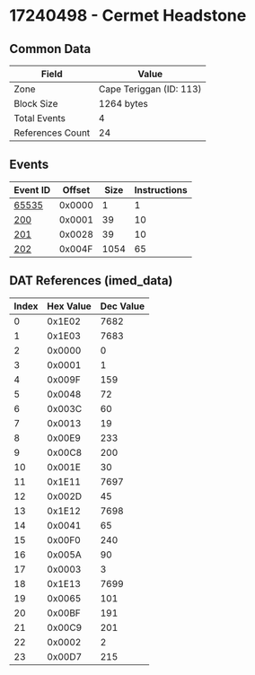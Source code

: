 # 17240498 - Cermet Headstone

## Common Data

| Field            | Value                   |
|------------------|-------------------------|
| Zone             | Cape Teriggan (ID: 113) |
| Block Size       | 1264 bytes              |
| Total Events     | 4                       |
| References Count | 24                      |

## Events

| Event ID            | Offset   |   Size |   Instructions |
|---------------------|----------|--------|----------------|
| [65535](./65535.md) | 0x0000   |      1 |              1 |
| [200](./200.md)     | 0x0001   |     39 |             10 |
| [201](./201.md)     | 0x0028   |     39 |             10 |
| [202](./202.md)     | 0x004F   |   1054 |             65 |

## DAT References (imed_data)

|   Index | Hex Value   |   Dec Value |
|---------|-------------|-------------|
|       0 | 0x1E02      |        7682 |
|       1 | 0x1E03      |        7683 |
|       2 | 0x0000      |           0 |
|       3 | 0x0001      |           1 |
|       4 | 0x009F      |         159 |
|       5 | 0x0048      |          72 |
|       6 | 0x003C      |          60 |
|       7 | 0x0013      |          19 |
|       8 | 0x00E9      |         233 |
|       9 | 0x00C8      |         200 |
|      10 | 0x001E      |          30 |
|      11 | 0x1E11      |        7697 |
|      12 | 0x002D      |          45 |
|      13 | 0x1E12      |        7698 |
|      14 | 0x0041      |          65 |
|      15 | 0x00F0      |         240 |
|      16 | 0x005A      |          90 |
|      17 | 0x0003      |           3 |
|      18 | 0x1E13      |        7699 |
|      19 | 0x0065      |         101 |
|      20 | 0x00BF      |         191 |
|      21 | 0x00C9      |         201 |
|      22 | 0x0002      |           2 |
|      23 | 0x00D7      |         215 |
